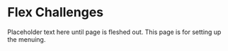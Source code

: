 # Flex Challenges

Placeholder text here until page is fleshed out. This page is for setting up the menuing.